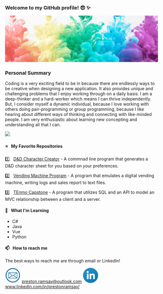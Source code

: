 ### Welcome to my GitHub profile! 😎 ✨

![](https://raw.githubusercontent.com/PrestonRamsay/PrestonRamsay/master/images/Banner.png)

### Personal Summary
Coding is a very exciting field to be in because there are endlessly ways to be creative when designing a new application. It also provides unique and challenging problems that I enjoy working through on a daily basis. I am a deep-thinker and a hard-worker which means I can thrive independently. But, I consider myself a dynamic individual, because I love working with others doing pair-programming or group programming, because I like hearing about different ways of thinking and connecting with like-minded people. I am very enthusiastic about learning new concepting and understanding all that I can.

![](https://media.giphy.com/media/iJECDuU08ovOcKYVS0/giphy.gif)

#### ⭐️ &nbsp;  My Favorite Repositories

1️⃣ &nbsp; [D&D Character Creator](https://github.com/PrestonRamsay/DnD-Character-Creator) - A commnad line program that generates a D&D character sheet for you based on your preferences.

2️⃣ &nbsp; [Vending Machine Program](https://github.com/PrestonRamsay/Vending-Machine-Program) - A program that emulates a digital vending machine, writing logs and sales report to text files.

3️⃣ &nbsp; [TEnmo Capstone](https://github.com/PrestonRamsay/TEnmo-Capstone) - A program that utilizes SQL and an API to model an MVC relationship between a client and a server.

#### 🌱  &nbsp; What I'm Learning

* C#
* Java
* Vue
* Python

#### 📫 &nbsp;  How to reach me

The best ways to reach me are through email or LinkedIn!

![](https://raw.githubusercontent.com/PrestonRamsay/PrestonRamsay/master/images/email.png) preston.ramsay@outlook.com
[![LinkedIn](https://raw.githubusercontent.com/PrestonRamsay/PrestonRamsay/master/images/linkedin.png)](https://www.linkedin.com/in/prestonramsay/) www.linkedin.com/in/prestonramsay/
